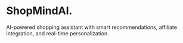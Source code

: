 # ShopMindAI.
AI-powered shopping assistant with smart recommendations, affiliate integration, and real-time personalization.
